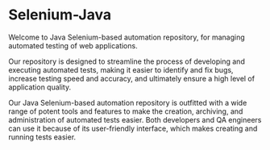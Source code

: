 # Selenium-Java
Welcome to Java Selenium-based automation repository, for managing automated testing of web applications.

Our repository is designed to streamline the process of developing and executing automated tests, making it easier to identify and fix bugs, increase testing speed and accuracy, and ultimately ensure a high level of application quality.

Our Java Selenium-based automation repository is outfitted with a wide range of potent tools and features to make the creation, archiving, and administration of automated tests easier. Both developers and QA engineers can use it because of its user-friendly interface, which makes creating and running tests easier.